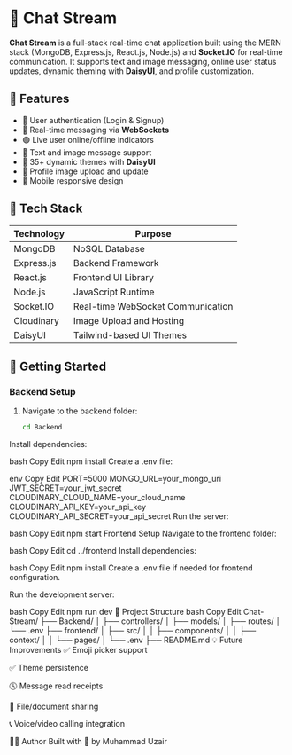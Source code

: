 # 💬 Chat Stream

**Chat Stream** is a full-stack real-time chat application built using the MERN stack (MongoDB, Express.js, React.js, Node.js) and **Socket.IO** for real-time communication. It supports text and image messaging, online user status updates, dynamic theming with **DaisyUI**, and profile customization.

## 🌟 Features

- 🔐 User authentication (Login & Signup)
- 📡 Real-time messaging via **WebSockets**
- 🟢 Live user online/offline indicators
- 💬 Text and image message support
- 🎨 35+ dynamic themes with **DaisyUI**
- 👤 Profile image upload and update
- 📱 Mobile responsive design

## 🚀 Tech Stack

| Technology     | Purpose                           |
|----------------|-----------------------------------|
| MongoDB        | NoSQL Database                    |
| Express.js     | Backend Framework                 |
| React.js       | Frontend UI Library               |
| Node.js        | JavaScript Runtime                |
| Socket.IO      | Real-time WebSocket Communication |
| Cloudinary     | Image Upload and Hosting          |
| DaisyUI        | Tailwind-based UI Themes          |

## 🔧 Getting Started

### Backend Setup

1. Navigate to the backend folder:
   ```bash
   cd Backend
Install dependencies:

bash
Copy
Edit
npm install
Create a .env file:

env
Copy
Edit
PORT=5000
MONGO_URL=your_mongo_uri
JWT_SECRET=your_jwt_secret
CLOUDINARY_CLOUD_NAME=your_cloud_name
CLOUDINARY_API_KEY=your_api_key
CLOUDINARY_API_SECRET=your_api_secret
Run the server:

bash
Copy
Edit
npm start
Frontend Setup
Navigate to the frontend folder:

bash
Copy
Edit
cd ../frontend
Install dependencies:

bash
Copy
Edit
npm install
Create a .env file if needed for frontend configuration.

Run the development server:

bash
Copy
Edit
npm run dev
📁 Project Structure
bash
Copy
Edit
Chat-Stream/
├── Backend/
│   ├── controllers/
│   ├── models/
│   ├── routes/
│   └── .env
├── frontend/
│   ├── src/
│   │   ├── components/
│   │   ├── context/
│   │   └── pages/
│   └── .env
├── README.md
💡 Future Improvements
✅ Emoji picker support

✅ Theme persistence

🕓 Message read receipts

📎 File/document sharing

📞 Voice/video calling integration

🧑‍💻 Author
Built with 💙 by Muhammad Uzair
